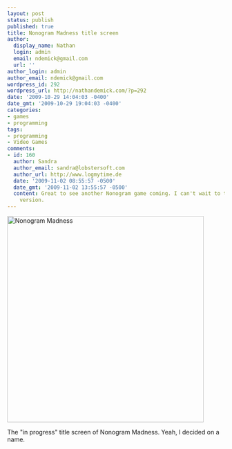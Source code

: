 ```yaml
---
layout: post
status: publish
published: true
title: Nonogram Madness title screen
author:
  display_name: Nathan
  login: admin
  email: ndemick@gmail.com
  url: ''
author_login: admin
author_email: ndemick@gmail.com
wordpress_id: 292
wordpress_url: http://nathandemick.com/?p=292
date: '2009-10-29 14:04:03 -0400'
date_gmt: '2009-10-29 19:04:03 -0400'
categories:
- games
- programming
tags:
- programming
- Video Games
comments:
- id: 160
  author: Sandra
  author_email: sandra@lobstersoft.com
  author_url: http://www.logmytime.de
  date: '2009-11-02 08:55:57 -0500'
  date_gmt: '2009-11-02 13:55:57 -0500'
  content: Great to see another Nonogram game coming. I can't wait to try the final
    version.
---
```

<p><a href="http://nathandemick.com/wp-content/uploads/2009/10/nonogram-screenshot-2.png"><img src="http://nathandemick.com/wp-content/uploads/2009/10/nonogram-screenshot-2.png" alt="Nonogram Madness" width="455" height="477" class="size-full wp-image-293" /></a></p>
<p>The "in progress" title screen of Nonogram Madness. Yeah, I decided on a name.</p>

